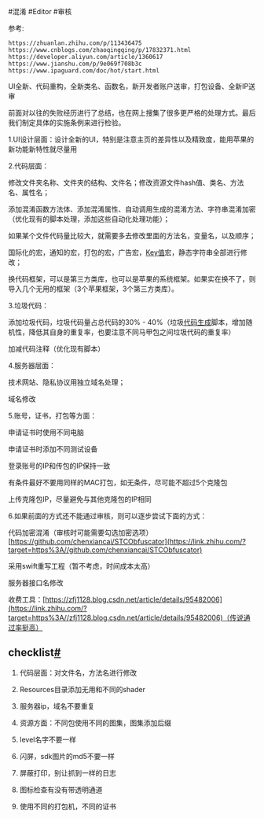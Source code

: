 #混淆 #Editor #审核

参考:

	https://zhuanlan.zhihu.com/p/113436475
	https://www.cnblogs.com/zhaoqingqing/p/17832371.html
	https://developer.aliyun.com/article/1360617
	https://www.jianshu.com/p/9e069f708b3c
	https://www.ipaguard.com/doc/hot/start.html

UI全新、代码重构，全新类名、函数名，新开发者账户送审，打包设备、全新IP送审

前面对以往的失败经历进行了总结，也在网上搜集了很多更严格的处理方式。最后我们制定具体的实施条例来进行检验。

1.UI设计层面：设计全新的UI，特别是注意主页的差异性以及精致度，能用苹果的新功能新特性就尽量用

2.代码层面：

修改文件夹名称、文件夹的结构、文件名；修改资源文件hash值、类名、方法名、属性名；

添加混淆函数方法体、添加混淆属性、自动调用生成的混淆方法、字符串混淆加密（优化现有的脚本处理，添加这些自动化处理功能）；

如果某个文件代码量比较大，就需要多去修改里面的方法名，变量名，以及顺序；

国际化的宏，通知的宏，打包的宏，广告宏，[Key值](https://zhida.zhihu.com/search?content_id=113338484&content_type=Article&match_order=1&q=Key%E5%80%BC&zhida_source=entity)宏，静态字符串全部进行修改；

换代码框架，可以是第三方类库，也可以是苹果的系统框架。如果实在换不了，则导入几个无用的框架（3个苹果框架，3个第三方类库）。

3.垃圾代码：

添加垃圾代码，垃圾代码量占总代码的30% - 40%（垃圾[代码生成](https://zhida.zhihu.com/search?content_id=113338484&content_type=Article&match_order=1&q=%E4%BB%A3%E7%A0%81%E7%94%9F%E6%88%90&zhida_source=entity)脚本，增加随机性，降低其自身的重复率，也要注意不同马甲包之间垃圾代码的重复率）

加减代码注释（优化现有脚本）

4.服务器层面：

技术网站、隐私协议用独立域名处理；

域名修改

5.账号，证书，打包等方面：

申请证书时使用不同电脑

申请证书时添加不同测试设备

登录账号的IP和传包的IP保持一致

有条件最好不要用同样的MAC打包，如无条件，尽可能不超过5个克隆包

上传克隆包IP，尽量避免与其他克隆包的IP相同

6.如果前面的方式还不能通过审核，则可以逐步尝试下面的方式：

代码加密混淆（审核时可能需要勾选加密选项）[https://github.com/chenxiancai/STCObfuscator](https://link.zhihu.com/?target=https%3A//github.com/chenxiancai/STCObfuscator)

采用swift重写工程（暂不考虑，时间成本太高）

服务器接口名修改

收费工具：[https://zfj1128.blog.csdn.net/article/details/95482006](https://link.zhihu.com/?target=https%3A//zfj1128.blog.csdn.net/article/details/95482006)（传说通过率挺高）


## checklist[#](https://www.cnblogs.com/zhaoqingqing/p/17832371.html#854912385)

1. 代码层面：对文件名，方法名进行修改
    
2. Resources目录添加无用和不同的shader
    
3. 服务器ip，域名不要重复
    
4. 资源方面：不同包使用不同的图集，图集添加后缀
    
5. level名字不要一样
    
6. 闪屏，sdk图片的md5不要一样
    
7. 屏蔽打印，别让抓到一样的日志
    
8. 图标检查有没有带透明通道
    
9. 使用不同的打包机，不同的证书

